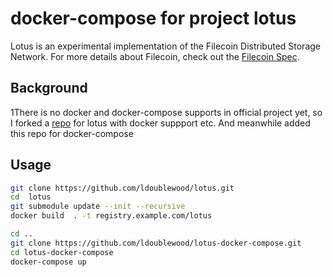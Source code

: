 # docker-compose for project lotus 

Lotus is an experimental implementation of the Filecoin Distributed Storage Network. For more details about Filecoin, check out the [Filecoin Spec](https://github.com/filecoin-project/specs).

## Background

1There is no docker and docker-compose supports in official project yet, so I forked a [repo](https://github.com/ldoublewood/lotus.git) for lotus with docker suppport etc. And meanwhile added this repo for docker-compose

## Usage


``` bash
git clone https://github.com/ldoublewood/lotus.git
cd  lotus
git submodule update --init --recursive
docker build  . -t registry.example.com/lotus

cd ..
git clone https://github.com/ldoublewood/lotus-docker-compose.git
cd lotus-docker-compose
docker-compose up

```
